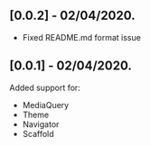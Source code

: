 ## [0.0.2] - 02/04/2020.

* Fixed README.md format issue

## [0.0.1] - 02/04/2020.

Added support for: 

* MediaQuery
* Theme
* Navigator
* Scaffold
